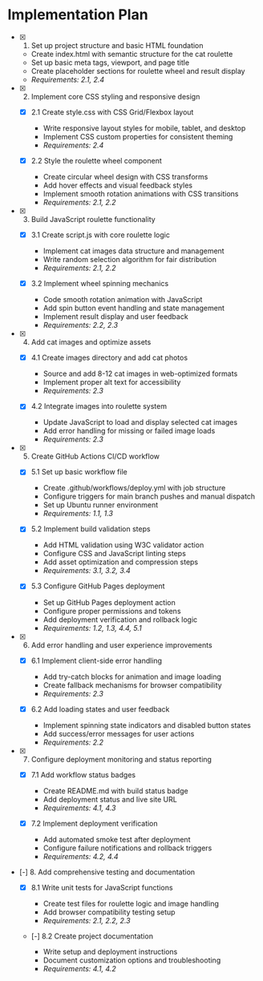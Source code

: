 # Implementation Plan

- [x] 1. Set up project structure and basic HTML foundation





  - Create index.html with semantic structure for the cat roulette
  - Set up basic meta tags, viewport, and page title
  - Create placeholder sections for roulette wheel and result display
  - _Requirements: 2.1, 2.4_

- [x] 2. Implement core CSS styling and responsive design





  - [x] 2.1 Create style.css with CSS Grid/Flexbox layout


    - Write responsive layout styles for mobile, tablet, and desktop
    - Implement CSS custom properties for consistent theming
    - _Requirements: 2.4_
  
  - [x] 2.2 Style the roulette wheel component


    - Create circular wheel design with CSS transforms
    - Add hover effects and visual feedback styles
    - Implement smooth rotation animations with CSS transitions
    - _Requirements: 2.1, 2.2_

- [x] 3. Build JavaScript roulette functionality





  - [x] 3.1 Create script.js with core roulette logic


    - Implement cat images data structure and management
    - Write random selection algorithm for fair distribution
    - _Requirements: 2.1, 2.2_
  
  - [x] 3.2 Implement wheel spinning mechanics


    - Code smooth rotation animation with JavaScript
    - Add spin button event handling and state management
    - Implement result display and user feedback
    - _Requirements: 2.2, 2.3_

- [x] 4. Add cat images and optimize assets




  - [x] 4.1 Create images directory and add cat photos


    - Source and add 8-12 cat images in web-optimized formats
    - Implement proper alt text for accessibility
    - _Requirements: 2.3_
  
  - [x] 4.2 Integrate images into roulette system


    - Update JavaScript to load and display selected cat images
    - Add error handling for missing or failed image loads
    - _Requirements: 2.3_

- [x] 5. Create GitHub Actions CI/CD workflow





  - [x] 5.1 Set up basic workflow file


    - Create .github/workflows/deploy.yml with job structure
    - Configure triggers for main branch pushes and manual dispatch
    - Set up Ubuntu runner environment
    - _Requirements: 1.1, 1.3_
  
  - [x] 5.2 Implement build validation steps


    - Add HTML validation using W3C validator action
    - Configure CSS and JavaScript linting steps
    - Add asset optimization and compression steps
    - _Requirements: 3.1, 3.2, 3.4_
  
  - [x] 5.3 Configure GitHub Pages deployment


    - Set up GitHub Pages deployment action
    - Configure proper permissions and tokens
    - Add deployment verification and rollback logic
    - _Requirements: 1.2, 1.3, 4.4, 5.1_

- [x] 6. Add error handling and user experience improvements





  - [x] 6.1 Implement client-side error handling


    - Add try-catch blocks for animation and image loading
    - Create fallback mechanisms for browser compatibility
    - _Requirements: 2.3_
  
  - [x] 6.2 Add loading states and user feedback


    - Implement spinning state indicators and disabled button states
    - Add success/error messages for user actions
    - _Requirements: 2.2_

- [x] 7. Configure deployment monitoring and status reporting





  - [x] 7.1 Add workflow status badges


    - Create README.md with build status badge
    - Add deployment status and live site URL
    - _Requirements: 4.1, 4.3_
  
  - [x] 7.2 Implement deployment verification


    - Add automated smoke test after deployment
    - Configure failure notifications and rollback triggers
    - _Requirements: 4.2, 4.4_

- [-] 8. Add comprehensive testing and documentation



  - [x] 8.1 Write unit tests for JavaScript functions


    - Create test files for roulette logic and image handling
    - Add browser compatibility testing setup
    - _Requirements: 2.1, 2.2, 2.3_
  
  - [-] 8.2 Create project documentation

    - Write setup and deployment instructions
    - Document customization options and troubleshooting
    - _Requirements: 4.1, 4.2_